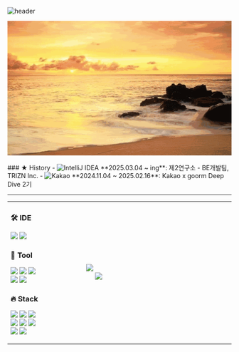 ![header](https://capsule-render.vercel.app/api?type=waving&height=150&section=header&text=Lee%20Do%20kyung&fontSize=70&color=#e6e6fa&width=800)
<p align="center">
  <img src="https://github.com/dbzoseh2rl/Toy-project/raw/main/ocean.gif" width="900"/>
</p>
### ★ History
- <img src="https://simpleicons.org/icons/intellijidea.svg" alt="IntelliJ IDEA" width="16" height="16" /> **2025.03.04 ~ ing**: 제2연구소 - BE개발팀, TRIZN Inc.
- <img src="https://simpleicons.org/icons/kakao.svg" alt="Kakao" width="16" height="16" /> **2024.11.04 ~ 2025.02.16**: Kakao x goorm Deep Dive 2기

<hr>
<table>
  <tr>
    <td align="left" width="50%">

### 🛠 IDE
<p>
  <img src="https://img.shields.io/badge/IntelliJ IDEA-000000?style=for-the-badge&logo=IntelliJ IDEA&logoColor=white"/>
  <img src="https://img.shields.io/badge/Visual Studio Code-007ACC?style=for-the-badge&logo=Visual Studio Code&logoColor=white"/>
</p>

### 🔧 Tool
<p>
  <img src="https://img.shields.io/badge/Notion-000000?style=for-the-badge&logo=Notion&logoColor=white"/>
  <img src="https://img.shields.io/badge/Slack-4A154B?style=for-the-badge&logo=Slack&logoColor=white"/>
  <img src="https://img.shields.io/badge/Jira-0052CC?style=for-the-badge&logo=Jira&logoColor=white"/><br>
  <img src="https://img.shields.io/badge/Obsidian-483699?style=for-the-badge&logo=Obsidian&logoColor=white"/>
  <img src="https://img.shields.io/badge/Microsoft Teams-6264A7?style=for-the-badge&logo=Microsoft Teams&logoColor=white"/>
</p>

### 🔥 Stack
<p>
  <img src="https://img.shields.io/badge/Linux-FCC624?style=for-the-badge&logo=Linux&logoColor=black"/>
  <img src="https://img.shields.io/badge/Java-007396?style=for-the-badge&logo=Java&logoColor=white"/>
  <img src="https://img.shields.io/badge/Spring Boot-6DB33F?style=for-the-badge&logo=Spring Boot&logoColor=white"/><br>
  <img src="https://img.shields.io/badge/MySQL-4479A1?style=for-the-badge&logo=MySQL&logoColor=white"/>
  <img src="https://img.shields.io/badge/Amazon AWS-232F3E?style=for-the-badge&logo=Amazon AWS&logoColor=white"/>
  <img src="https://img.shields.io/badge/JavaScript-F7DF1E?style=for-the-badge&logo=JavaScript&logoColor=black"/><br>
  <img src="https://img.shields.io/badge/Node.js-339933?style=for-the-badge&logo=Node.js&logoColor=white"/>
  <img src="https://img.shields.io/badge/npm-CB3837?style=for-the-badge&logo=npm&logoColor=white"/>
</p>
    </td>
    <td align="right" width="50%">
      <p>
        <img src="http://mazassumnida.wtf/api/v2/generate_badge?boj=ehrud25" style="display: inline-block; margin-right: 20px; width: 300px; height: auto;" />
        <img src="https://github-readme-stats.vercel.app/api/top-langs/?username=dbzoseh2rl" style="display: inline-block; width: 300px; height: auto;" />
      </p>
    </td>
  </tr>
</table>
